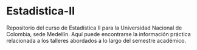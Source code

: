 # Estadistica-II
Repositorio del curso de Estadística II para la Universidad Nacional de Colombia, sede Medellín. Aquí puede encontrarse la información práctica relacionada a los talleres abordados a lo largo del semestre académico.
